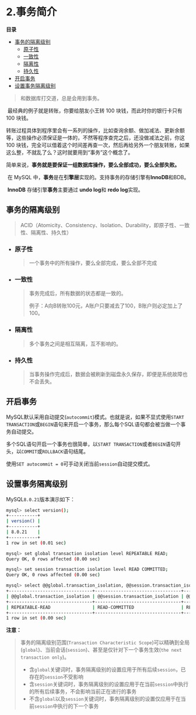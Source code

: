 # 2.事务简介

**目录**

- [事务的隔离级别](#事务的隔离级别)
  - [原子性](#原子性)
  - [一致性](#一致性)
  - [隔离性](#隔离性)
  - [持久性](#持久性)
- [开启事务](#开启事务)
- [设置事务隔离级别](#设置事务隔离级别)



> 和数据库打交道，总是会用到事务。

​		最经典的例子就是转账，你要给朋友小王转 100 块钱，而此时你的银行卡只有 100 块钱。

​		转账过程具体到程序里会有一系列的操作，比如查询余额、做加减法、更新余额等，这些操作必须保证是一体的，不然等程序查完之后，还没做减法之前，你这 100 块钱，完全可以借着这个时间差再查一次，然后再给另外一个朋友转账，如果这么整，不就乱了么？这时就要用到“事务”这个概念了。

​		简单来说，**事务就是要保证一组数据库操作，要么全部成功，要么全部失败。**

​		在 MySQL 中，**事务**是在**引擎层**实现的。支持事务的存储引擎有**InnoDB**和BDB。

​		**InnoDB** 存储引擎**事务**主要通过 **undo log**和 **redo log**实现。





## 事务的隔离级别

>  ACID（Atomicity、Consistency、Isolation、Durability，即原子性、一致性、隔离性、持久性）



- ### 原子性

  > 一个事务中的所有操作，要么全部完成，要么全部不完成

- ### 一致性

  > 事务完成后，所有数据的状态都是一致的。
  >
  > 例子：A向B转账100元，A账户只要减去了100，B账户则必定加上了100。

- ### 隔离性

  > 多个事务之间是相互隔离，互不影响的。

- ### 持久性

  > 当事务操作完成后，数据会被刷新到磁盘永久保存，即便是系统故障也不会丢失。



## 开启事务

MySQL默认采用自动提交(`autocommit`)模式。也就是说，如果不显式使用`START TRANSACTION`或`BEGIN`语句来开启一个事务，那么每个SQL语句都会被当做一个事务自动提交。

多个SQL语句开启一个事务也很简单，以`START TRANSACTION`或者`BEGIN`语句开头，以`COMMIT`或`ROLLBACK`语句结尾。

使用`SET autocommit = 0`可手动关闭当前`session`自动提交模式。



## 设置事务隔离级别

MySQL`8.0.21`版本演示如下：

```sh
mysql> select version();
+-----------+
| version() |
+-----------+
| 8.0.21    |
+-----------+
1 row in set (0.01 sec)

mysql> set global transaction isolation level REPEATABLE READ;
Query OK, 0 rows affected (0.00 sec)

mysql> set session transaction isolation level READ COMMITTED;
Query OK, 0 rows affected (0.00 sec)

mysql> select @@global.transaction_isolation, @@session.transaction_isolation, @@transaction_isolation;
+--------------------------------+---------------------------------+-------------------------+
| @@global.transaction_isolation | @@session.transaction_isolation | @@transaction_isolation |
+--------------------------------+---------------------------------+-------------------------+
| REPEATABLE-READ                | READ-COMMITTED                  | READ-COMMITTED          |
+--------------------------------+---------------------------------+-------------------------+
1 row in set (0.00 sec)
```



**注意：**

> 事务的隔离级别范围(`Transaction Characteristic Scope`)可以精确到全局(`global`)、当前会话(`session`)、甚至是仅针对下一个事务生效(`the next transaction only`)。
>
> - 含`global`关键词时，事务隔离级别的设置应用于所有后续`session`，已存在的`session`不受影响
> - 含`session`关键词时，事务隔离级别的设置应用于在当前`session`中执行的所有后续事务，不会影响当前正在进行的事务
> - 不含`global`以及`session`关键词时，事务隔离级别的设置仅应用于在当前`session`中执行的下一个事务
